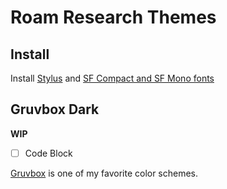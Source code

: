 # Roam Research Themes

## Install

Install [Stylus](https://github.com/openstyles/stylus/) and [SF Compact and SF Mono fonts](https://developer.apple.com/fonts/)

## Gruvbox Dark

**WIP**

- [ ] Code Block

[Gruvbox](https://github.com/morhetz/gruvbox) is one of my favorite color schemes.
